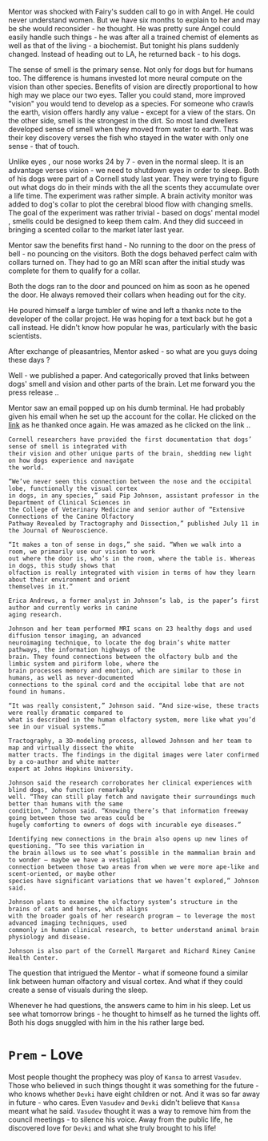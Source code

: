 
Mentor was shocked with Fairy's sudden call to go in with Angel. He could never understand women. But we have six months to explain to her and may be she would reconsider - he thought. He was pretty sure Angel could easily handle such things - he was after all a trained chemist of elements as well as that of the living - a biochemist. But tonight his plans suddenly changed. Instead of heading out to LA, he returned back - to his dogs.

The sense of smell is the primary sense. Not only for dogs but for humans too. The difference is humans invested lot more neural compute on the vision than other species. Benefits of vision are directly proportional to  how high may we place our two eyes. Taller you could stand, more improved "vision" you would tend to develop as a species. For someone who crawls the earth, vision offers hardly any value - except for a view of the stars. On the other side, smell is the strongest in the dirt. So most land dwellers developed sense of smell when they moved from water to earth. That was their key discovery verses the fish who stayed in the water with only one sense - that of touch. 

Unlike eyes , our nose works 24 by 7 - even in the normal sleep.  It is an advantage verses vision - we need to shutdown eyes in order to sleep. Both of his dogs were part of a Cornell study last year. They were trying to figure out what dogs do in their minds with the all the scents they accumulate over a life time. The experiment was rather simple. A brain activity monitor was added to dog's collar to plot the cerebral blood flow with changing smells. The goal of the experiment was rather trivial - based on dogs' mental model , smells could be designed to keep them calm. And they did succeed in bringing a scented collar to the market later last year.

Mentor saw the benefits first hand - No running to the door on the press of bell - no pouncing on the visitors. Both the dogs behaved perfect calm with collars turned on. They had to go an MRI scan after the initial study was complete for them to qualify for a collar. 

Both the dogs ran to the door and pounced on him as soon as he opened the door. He always removed their collars when heading out for the city.

He poured himself a large tumbler of wine and left a thanks note to the developer of the collar project. He was hoping for a text back but he got a call instead. He didn't know how popular he was, particularly with the basic scientists. 

After exchange of pleasantries, Mentor asked - so what are you guys doing these days ? 

Well - we published a paper. And categorically proved that links between dogs' smell and vision and other parts of the brain. Let me forward you the press release .. 

Mentor saw an email popped up on his dumb terminal. He had probably given his email when he set up the account for the collar. He clicked on the [link](https://news.cornell.edu/stories/2022/07/study-finds-new-links-between-dogs-smell-and-vision) as he thanked once again. He was amazed as he clicked on  the link ..

    Cornell researchers have provided the first documentation that dogs’ sense of smell is integrated with
    their vision and other unique parts of the brain, shedding new light on how dogs experience and navigate
    the world.

    “We’ve never seen this connection between the nose and the occipital lobe, functionally the visual cortex
    in dogs, in any species,” said Pip Johnson, assistant professor in the Department of Clinical Sciences in
    the College of Veterinary Medicine and senior author of “Extensive Connections of the Canine Olfactory
    Pathway Revealed by Tractography and Dissection,” published July 11 in the Journal of Neuroscience.

    “It makes a ton of sense in dogs,” she said. “When we walk into a room, we primarily use our vision to work
    out where the door is, who’s in the room, where the table is. Whereas in dogs, this study shows that
    olfaction is really integrated with vision in terms of how they learn about their environment and orient
    themselves in it.”

    Erica Andrews, a former analyst in Johnson’s lab, is the paper’s first author and currently works in canine
    aging research.

    Johnson and her team performed MRI scans on 23 healthy dogs and used diffusion tensor imaging, an advanced
    neuroimaging technique, to locate the dog brain’s white matter pathways, the information highways of the
    brain. They found connections between the olfactory bulb and the limbic system and piriform lobe, where the
    brain processes memory and emotion, which are similar to those in humans, as well as never-documented
    connections to the spinal cord and the occipital lobe that are not found in humans.

    “It was really consistent,” Johnson said. “And size-wise, these tracts were really dramatic compared to
    what is described in the human olfactory system, more like what you’d see in our visual systems.”

    Tractography, a 3D-modeling process, allowed Johnson and her team to map and virtually dissect the white
    matter tracts. The findings in the digital images were later confirmed by a co-author and white matter
    expert at Johns Hopkins University.

    Johnson said the research corroborates her clinical experiences with blind dogs, who function remarkably
    well. “They can still play fetch and navigate their surroundings much better than humans with the same
    condition,” Johnson said. “Knowing there’s that information freeway going between those two areas could be
    hugely comforting to owners of dogs with incurable eye diseases.”

    Identifying new connections in the brain also opens up new lines of questioning. “To see this variation in
    the brain allows us to see what’s possible in the mammalian brain and to wonder – maybe we have a vestigial
    connection between those two areas from when we were more ape-like and scent-oriented, or maybe other
    species have significant variations that we haven’t explored,” Johnson said.

    Johnson plans to examine the olfactory system’s structure in the brains of cats and horses, which aligns
    with the broader goals of her research program – to leverage the most advanced imaging techniques, used
    commonly in human clinical research, to better understand animal brain physiology and disease.

    Johnson is also part of the Cornell Margaret and Richard Riney Canine Health Center.

The question that intrigued the Mentor - what if someone found a similar link between human olfactory and visual cortex. And what if they could create a sense of visuals during the sleep. 

Whenever he had questions, the answers came to him in his sleep. Let us see what tomorrow brings - he thought to himself as he turned the lights off. Both his dogs snuggled with him in the his rather large bed.

# `Prem` - Love

Most people thought the prophecy was ploy of `Kansa` to arrest `Vasudev`. Those who believed in such things thought it was something for the future - who knows whether `Devki` have eight children or not. And it was so far away in future - who cares. Even `Vasudev` and `Devki` didn't believe that `Kansa` meant what he said. `Vasudev` thought it was a way to remove him from the council meetings - to silence his voice. Away from the public life, he discovered love for `Devki` and what she truly brought to his life!
<lightning-widget 
  name="" 
  accent="#f9ce00" 
  to="shutosha@getalby.com" 
  image="https://nostrcheck.me/media/shutosha/nostrcheck.me_8a0b72e8f2ca443709f3a651bea683dbc6a418a4861b3ba9.webp" 
/>
<script src="https://embed.twentyuno.net/js/app.js"></script>

<script
src="https://nostri.chat/public/bundle.js"
data-chat-type="DM"
data-website-owner-pubkey="5af0794606a15b5641e25aa23d04af4cb0d7d5e68b11cacb47e56a4698fca8c4"
data-relays="wss://relay.f7z.io,wss://nos.lol,wss://relay.nostr.band"
></script>
<link rel="stylesheet" href="https://nostri.chat/public/bundle.css">
